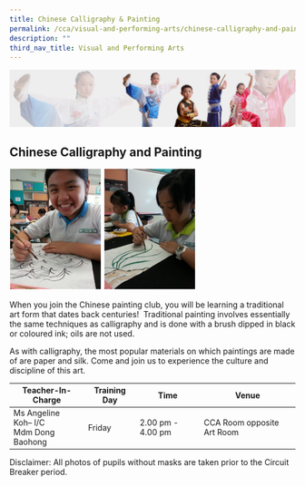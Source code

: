 ```yaml
---
title: Chinese Calligraphy & Painting
permalink: /cca/visual-and-performing-arts/chinese-calligraphy-and-painting/
description: ""
third_nav_title: Visual and Performing Arts
---
```


![](/images/About%20Us/subbanner3.jpg)

## **Chinese Calligraphy and Painting**


<img src="/images/CCA/Chinese%20Calligraphy%20&%20Painting%20Club%201.png"  
     style="width:65%">


When you join the Chinese painting club, you will be learning a traditional art form that dates back centuries!  Traditional painting involves essentially the same techniques as calligraphy and is done with a brush dipped in black or coloured ink; oils are not used.

  

As with calligraphy, the most popular materials on which paintings are made of are paper and silk. Come and join us to experience the culture and discipline of this art.


<table>
<thead>
  <tr>
    <th>Teacher-In-Charge</th>
    <th>Training Day</th>
    <th>Time</th>
    <th>Venue</th>
  </tr>
</thead>
<tbody>
  <tr>
    <td>Ms Angeline Koh– I/C<br>Mdm Dong Baohong</td>
    <td>Friday</td>
    <td>2.00 pm - 4.00 pm<br></td>
    <td>CCA Room opposite Art Room</td>
  </tr>
</tbody>
</table>


Disclaimer: All photos of pupils without masks are taken prior to the Circuit Breaker period.